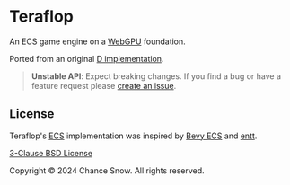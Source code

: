 # Teraflop

An ECS game engine on a [WebGPU](https://webgpu.io) foundation.

Ported from an original [D implementation](https://github.com/chances/teraflop-d).

> **Unstable API**: Expect breaking changes. If you find a bug or have a feature request please [create an issue](https://github.com/chances/teraflop-deno/issues/new).

## License

Teraflop's [ECS](https://en.wikipedia.org/wiki/Entity_component_system) implementation was inspired by [Bevy ECS](https://bevyengine.org/learn/book/getting-started/ecs) and [entt](https://github.com/skypjack/entt).

[3-Clause BSD License](https://opensource.org/licenses/BSD-3-Clause)

Copyright &copy; 2024 Chance Snow. All rights reserved.
